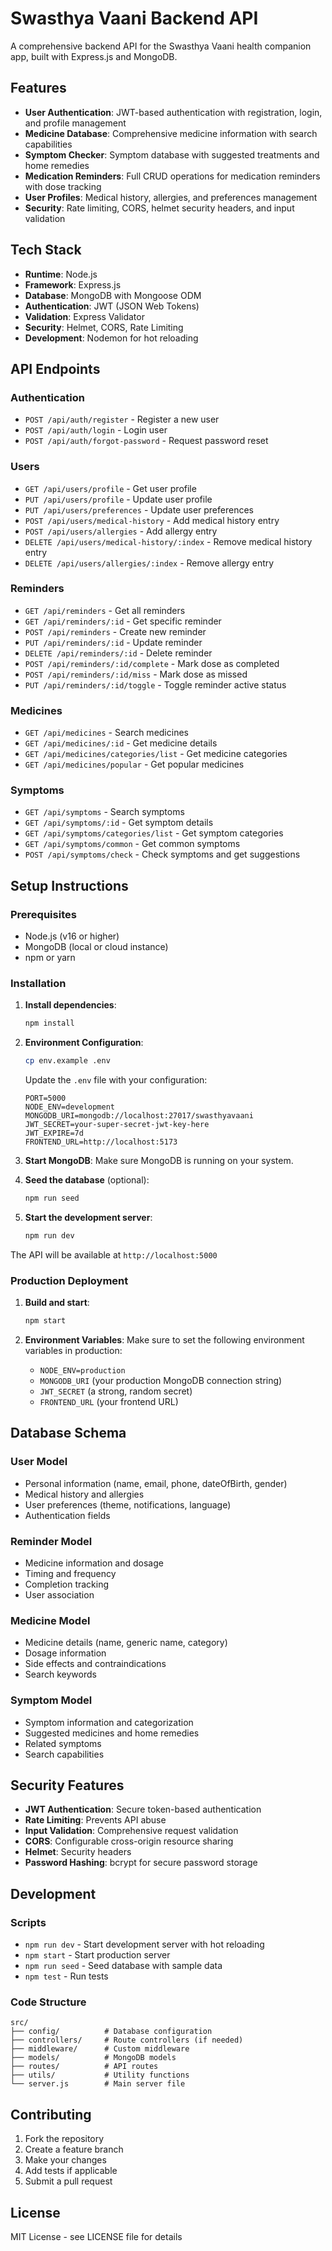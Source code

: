 # Swasthya Vaani Backend API

A comprehensive backend API for the Swasthya Vaani health companion app, built with Express.js and MongoDB.

## Features

- **User Authentication**: JWT-based authentication with registration, login, and profile management
- **Medicine Database**: Comprehensive medicine information with search capabilities
- **Symptom Checker**: Symptom database with suggested treatments and home remedies
- **Medication Reminders**: Full CRUD operations for medication reminders with dose tracking
- **User Profiles**: Medical history, allergies, and preferences management
- **Security**: Rate limiting, CORS, helmet security headers, and input validation

## Tech Stack

- **Runtime**: Node.js
- **Framework**: Express.js
- **Database**: MongoDB with Mongoose ODM
- **Authentication**: JWT (JSON Web Tokens)
- **Validation**: Express Validator
- **Security**: Helmet, CORS, Rate Limiting
- **Development**: Nodemon for hot reloading

## API Endpoints

### Authentication
- `POST /api/auth/register` - Register a new user
- `POST /api/auth/login` - Login user
- `POST /api/auth/forgot-password` - Request password reset

### Users
- `GET /api/users/profile` - Get user profile
- `PUT /api/users/profile` - Update user profile
- `PUT /api/users/preferences` - Update user preferences
- `POST /api/users/medical-history` - Add medical history entry
- `POST /api/users/allergies` - Add allergy entry
- `DELETE /api/users/medical-history/:index` - Remove medical history entry
- `DELETE /api/users/allergies/:index` - Remove allergy entry

### Reminders
- `GET /api/reminders` - Get all reminders
- `GET /api/reminders/:id` - Get specific reminder
- `POST /api/reminders` - Create new reminder
- `PUT /api/reminders/:id` - Update reminder
- `DELETE /api/reminders/:id` - Delete reminder
- `POST /api/reminders/:id/complete` - Mark dose as completed
- `POST /api/reminders/:id/miss` - Mark dose as missed
- `PUT /api/reminders/:id/toggle` - Toggle reminder active status

### Medicines
- `GET /api/medicines` - Search medicines
- `GET /api/medicines/:id` - Get medicine details
- `GET /api/medicines/categories/list` - Get medicine categories
- `GET /api/medicines/popular` - Get popular medicines

### Symptoms
- `GET /api/symptoms` - Search symptoms
- `GET /api/symptoms/:id` - Get symptom details
- `GET /api/symptoms/categories/list` - Get symptom categories
- `GET /api/symptoms/common` - Get common symptoms
- `POST /api/symptoms/check` - Check symptoms and get suggestions

## Setup Instructions

### Prerequisites
- Node.js (v16 or higher)
- MongoDB (local or cloud instance)
- npm or yarn

### Installation

1. **Install dependencies**:
   ```bash
   npm install
   ```

2. **Environment Configuration**:
   ```bash
   cp env.example .env
   ```
   
   Update the `.env` file with your configuration:
   ```env
   PORT=5000
   NODE_ENV=development
   MONGODB_URI=mongodb://localhost:27017/swasthyavaani
   JWT_SECRET=your-super-secret-jwt-key-here
   JWT_EXPIRE=7d
   FRONTEND_URL=http://localhost:5173
   ```

3. **Start MongoDB**:
   Make sure MongoDB is running on your system.

4. **Seed the database** (optional):
   ```bash
   npm run seed
   ```

5. **Start the development server**:
   ```bash
   npm run dev
   ```

The API will be available at `http://localhost:5000`

### Production Deployment

1. **Build and start**:
   ```bash
   npm start
   ```

2. **Environment Variables**:
   Make sure to set the following environment variables in production:
   - `NODE_ENV=production`
   - `MONGODB_URI` (your production MongoDB connection string)
   - `JWT_SECRET` (a strong, random secret)
   - `FRONTEND_URL` (your frontend URL)

## Database Schema

### User Model
- Personal information (name, email, phone, dateOfBirth, gender)
- Medical history and allergies
- User preferences (theme, notifications, language)
- Authentication fields

### Reminder Model
- Medicine information and dosage
- Timing and frequency
- Completion tracking
- User association

### Medicine Model
- Medicine details (name, generic name, category)
- Dosage information
- Side effects and contraindications
- Search keywords

### Symptom Model
- Symptom information and categorization
- Suggested medicines and home remedies
- Related symptoms
- Search capabilities

## Security Features

- **JWT Authentication**: Secure token-based authentication
- **Rate Limiting**: Prevents API abuse
- **Input Validation**: Comprehensive request validation
- **CORS**: Configurable cross-origin resource sharing
- **Helmet**: Security headers
- **Password Hashing**: bcrypt for secure password storage

## Development

### Scripts
- `npm run dev` - Start development server with hot reloading
- `npm start` - Start production server
- `npm run seed` - Seed database with sample data
- `npm test` - Run tests

### Code Structure
```
src/
├── config/          # Database configuration
├── controllers/     # Route controllers (if needed)
├── middleware/      # Custom middleware
├── models/          # MongoDB models
├── routes/          # API routes
├── utils/           # Utility functions
└── server.js        # Main server file
```

## Contributing

1. Fork the repository
2. Create a feature branch
3. Make your changes
4. Add tests if applicable
5. Submit a pull request

## License

MIT License - see LICENSE file for details
